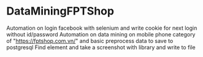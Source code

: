 # DataMiningFPTShop
Automation on login facebook with selenium and write cookie for next login without id/password
Automation on data mining on mobile phone category of "https://fptshop.com.vn/" and basic preprocess data to save to postgresql
Find element and take a screenshot with library and write to file
